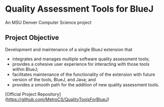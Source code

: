 # Quality Assessment Tools for BlueJ

An MSU Denver Computer Science project

## Project Objective
Development and maintenance of a single BlueJ extension that
- integrates and manages multiple software quality assessment tools;
- provides a cohesive user experience for interacting with those tools within BlueJ;
- facilitates maintenance of the functionality of the extension with future version of the tools, BlueJ, and Java; and
- provides a smooth path for the addition of new quality assessment tools.

[Official Project Repository] (https://github.com/MetroCS/QualityToolsForBlueJ)
